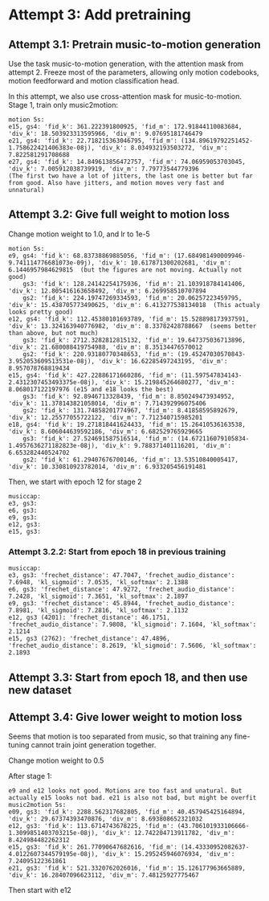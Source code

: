 
# Attempt 3: Add pretraining

## Attempt 3.1: Pretrain music-to-motion generation
Use the task music-to-motion generation, with the attention mask from attempt 2. Freeze most of the parameters,
allowing only motion codebooks, motion feedforward and motion classification head.

In this attempt, we also use cross-attention mask for music-to-motion.
Stage 1, train only music2motion:

    motion 5s:
    e15, gs4: 'fid_k': 361.222391800925, 'fid_m': 172.91844110083684, 'div_k': 18.503923313595966, 'div_m': 9.07695181746479
    e21, gs4: 'fid_k': 22.718215363046795, 'fid_m': (134.89619792251452-1.758622421406383e-08j), 'div_k': 8.034932193503272, 'div_m': 7.822581291708688
    e27, gs4: 'fid_k': 14.849613856472757, 'fid_m': 74.06959053703045, 'div_k': 7.005912038739919, 'div_m': 7.79773544779396
    (The first two have a lot of jitters, the last one is better but far from good. Also have jitters, and motion moves very fast and unnatural)


## Attempt 3.2: Give full weight to motion loss
Change motion weight to 1.0, and lr to 1e-5

    motion 5s:
    e9, gs4: 'fid_k': 68.83738869885056, 'fid_m': (17.684981490009946-9.741114776681073e-09j), 'div_k': 10.617871300202681, 'div_m': 6.1446957984629815  (but the figures are not moving. Actually not good)
        gs3: 'fid_k': 128.24142254175936, 'fid_m': 21.103918784141406, 'div_k': 12.805416163658492, 'div_m': 6.269958510707894
        gs2: 'fid_k': 224.19747269334593, 'fid_m': 20.06257223459795, 'div_k': 15.438705773490625, 'div_m': 6.413277538134018  (This actualy looks pretty good)
    e12, gs4: 'fid_k': 112.45380101693789, 'fid_m': 15.528898173937591, 'div_k': 13.324163940776982, 'div_m': 8.33782428788667  (seems better than above, but not much)
        gs3: 'fid_k': 2712.3282812815132, 'fid_m': 19.647375036713896, 'div_k': 21.680088419754988, 'div_m': 8.35134476570012
        gs2: 'fid_k': 220.93180770348653, 'fid_m': (19.45247030570843-3.952053609513531e-08j), 'div_k': 16.62285497243195, 'div_m': 8.957078768819434
    e15, gs4: 'fid_k': 427.22886171660286, 'fid_m': (11.597547834143-2.4312307453493375e-08j), 'div_k': 15.219845264680277, 'div_m': 8.068017122197976 (e15 and e18 looks the best)
        gs3: 'fid_k': 92.8946713328439, 'fid_m': 8.850249473934952, 'div_k': 11.378143821058014, 'div_m': 7.714392996075406
        gs2: 'fid_k': 131.74858201774967, 'fid_m': 8.41858595892679, 'div_k': 12.25577055722122, 'div_m': 7.712340715985201
    e18, gs4: 'fid_k': 19.271818441624433, 'fid_m': 15.26410536163538, 'div_k': 8.606044639592186, 'div_m': 6.682529765929665
        gs3: 'fid_k': 27.524691587516514, 'fid_m': (14.672116079105834-1.4957636271182823e-08j), 'div_k': 9.788371401116201, 'div_m': 6.653282440524702
        gs2: 'fid_k': 61.29407676700146, 'fid_m': 13.53510840005417, 'div_k': 10.330810923782014, 'div_m': 6.933205456191481

Then, we start with epoch 12 for stage 2

    musiccap:
    e3, gs3:
    e6, gs3:
    e9, gs3:
    e12, gs3:
    e15, gs3:



### Attempt 3.2.2: Start from epoch 18 in previous training

    musiccap:
    e3, gs3: 'frechet_distance': 47.7047, 'frechet_audio_distance': 7.6948, 'kl_sigmoid': 7.0535, 'kl_softmax': 2.1388
    e6, gs3: 'frechet_distance': 47.9272, 'frechet_audio_distance': 7.2428, 'kl_sigmoid': 7.3651, 'kl_softmax': 2.1897
    e9, gs3: 'frechet_distance': 45.8944, 'frechet_audio_distance': 7.8981, 'kl_sigmoid': 7.2816, 'kl_softmax': 2.1132
    e12, gs3 (4201): 'frechet_distance': 46.1751, 'frechet_audio_distance': 7.9808, 'kl_sigmoid': 7.1604, 'kl_softmax': 2.1214
    e15, gs3 (2762): 'frechet_distance': 47.4896, 'frechet_audio_distance': 8.2619, 'kl_sigmoid': 7.5606, 'kl_softmax': 2.1893




## Attempt 3.3: Start from epoch 18, and then use new dataset

## Attempt 3.4: Give lower weight to motion loss
Seems that motion is too separated from music, so that training any fine-tuning cannot train joint generation 
together.

Change motion weight to 0.5 

After stage 1:

    e9 and e12 looks not good. Motions are too fast and unatural. But actually e15 looks not bad. e21 is also not bad, but might be overfit
    music2motion 5s:
    e09, gs3: 'fid_k': 2288.562317682805, 'fid_m': 40.457945425164894, 'div_k': 29.67374393470876, 'div_m': 8.693808652321032
    e12, gs3: 'fid_k': 113.6714743678225, 'fid_m': (43.706101933106666-1.3099851403703215e-08j), 'div_k': 12.742204713911782, 'div_m': 8.424984482262312
    e15, gs3: 'fid_k': 261.77090647682616, 'fid_m': (14.43330952082637-4.0122607344579195e-08j), 'div_k': 15.295245946076934, 'div_m': 7.24095122361861
    e21, gs3: 'fid_k': 521.3320762026016, 'fid_m': 15.126177963665889, 'div_k': 16.28407096623112, 'div_m': 7.48125927775467

Then start with e12


